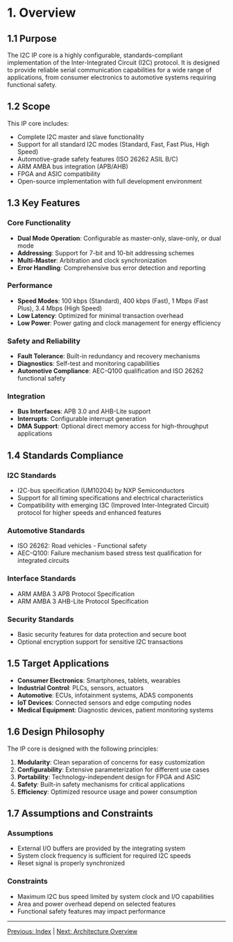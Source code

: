 # 1. Overview

## 1.1 Purpose

The I2C IP core is a highly configurable, standards-compliant implementation of the Inter-Integrated Circuit (I2C) protocol. It is designed to provide reliable serial communication capabilities for a wide range of applications, from consumer electronics to automotive systems requiring functional safety.

## 1.2 Scope

This IP core includes:
- Complete I2C master and slave functionality
- Support for all standard I2C modes (Standard, Fast, Fast Plus, High Speed)
- Automotive-grade safety features (ISO 26262 ASIL B/C)
- ARM AMBA bus integration (APB/AHB)
- FPGA and ASIC compatibility
- Open-source implementation with full development environment

## 1.3 Key Features

### Core Functionality
- **Dual Mode Operation**: Configurable as master-only, slave-only, or dual mode
- **Addressing**: Support for 7-bit and 10-bit addressing schemes
- **Multi-Master**: Arbitration and clock synchronization
- **Error Handling**: Comprehensive bus error detection and reporting

### Performance
- **Speed Modes**: 100 kbps (Standard), 400 kbps (Fast), 1 Mbps (Fast Plus), 3.4 Mbps (High Speed)
- **Low Latency**: Optimized for minimal transaction overhead
- **Low Power**: Power gating and clock management for energy efficiency

### Safety and Reliability
- **Fault Tolerance**: Built-in redundancy and recovery mechanisms
- **Diagnostics**: Self-test and monitoring capabilities
- **Automotive Compliance**: AEC-Q100 qualification and ISO 26262 functional safety

### Integration
- **Bus Interfaces**: APB 3.0 and AHB-Lite support
- **Interrupts**: Configurable interrupt generation
- **DMA Support**: Optional direct memory access for high-throughput applications

## 1.4 Standards Compliance

### I2C Standards
- I2C-bus specification (UM10204) by NXP Semiconductors
- Support for all timing specifications and electrical characteristics
- Compatibility with emerging I3C (Improved Inter-Integrated Circuit) protocol for higher speeds and enhanced features

### Automotive Standards
- ISO 26262: Road vehicles - Functional safety
- AEC-Q100: Failure mechanism based stress test qualification for integrated circuits

### Interface Standards
- ARM AMBA 3 APB Protocol Specification
- ARM AMBA 3 AHB-Lite Protocol Specification

### Security Standards
- Basic security features for data protection and secure boot
- Optional encryption support for sensitive I2C transactions

## 1.5 Target Applications

- **Consumer Electronics**: Smartphones, tablets, wearables
- **Industrial Control**: PLCs, sensors, actuators
- **Automotive**: ECUs, infotainment systems, ADAS components
- **IoT Devices**: Connected sensors and edge computing nodes
- **Medical Equipment**: Diagnostic devices, patient monitoring systems

## 1.6 Design Philosophy

The IP core is designed with the following principles:

1. **Modularity**: Clean separation of concerns for easy customization
2. **Configurability**: Extensive parameterization for different use cases
3. **Portability**: Technology-independent design for FPGA and ASIC
4. **Safety**: Built-in safety mechanisms for critical applications
5. **Efficiency**: Optimized resource usage and power consumption

## 1.7 Assumptions and Constraints

### Assumptions
- External I/O buffers are provided by the integrating system
- System clock frequency is sufficient for required I2C speeds
- Reset signal is properly synchronized

### Constraints
- Maximum I2C bus speed limited by system clock and I/O capabilities
- Area and power overhead depend on selected features
- Functional safety features may impact performance

---

[Previous: Index](../index.md) | [Next: Architecture Overview](./architecture_overview.md)